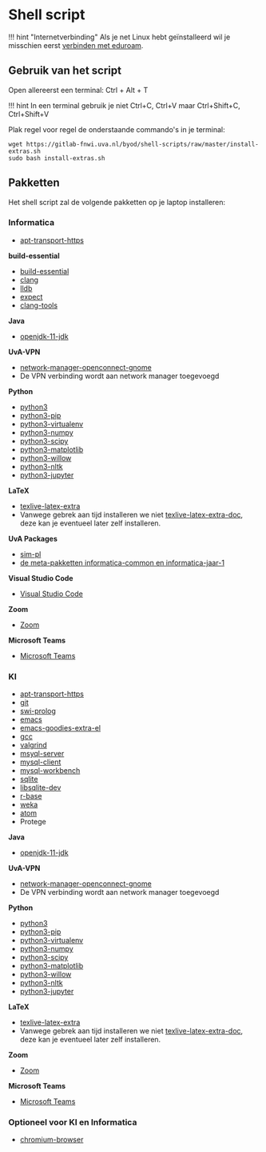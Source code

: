 # Shell script

!!! hint "Internetverbinding"
    Als je net Linux hebt geïnstalleerd wil je misschien eerst [verbinden met eduroam](../eduroam.md).

## Gebruik van het script

Open allereerst een terminal: Ctrl + Alt + T

!!! hint
    In een terminal gebruik je niet Ctrl+C, Ctrl+V maar Ctrl+Shift+C, Ctrl+Shift+V

Plak regel voor regel de onderstaande commando's in je terminal:
```
wget https://gitlab-fnwi.uva.nl/byod/shell-scripts/raw/master/install-extras.sh
sudo bash install-extras.sh
```

## Pakketten

Het shell script zal de volgende pakketten op je laptop installeren:

### Informatica

* [apt-transport-https](https://packages.ubuntu.com/focal/apt-transport-https)

**build-essential**

* [build-essential](https://packages.ubuntu.com/focal/build-essential)
* [clang](https://packages.ubuntu.com/focal/clang)
* [lldb](https://packages.ubuntu.com/focal/lldb)
* [expect](https://packages.ubuntu.com/focal/expect)
* [clang-tools](https://packages.ubuntu.com/focal/clang-tools)

**Java**

* [openjdk-11-jdk](https://packages.ubuntu.com/focal/openjdk-11-jdk)

**UvA-VPN**

* [network-manager-openconnect-gnome](https://packages.ubuntu.com/focal/network-manager-openconnect-gnome)
* De VPN verbinding wordt aan network manager toegevoegd

**Python**

* [python3](https://packages.ubuntu.com/focal/python3)
* [python3-pip](https://packages.ubuntu.com/focal/python3-pip)
* [python3-virtualenv](https://packages.ubuntu.com/focal/python3-virtualenv)
* [python3-numpy](https://packages.ubuntu.com/focal/python3-numpy)
* [python3-scipy](https://packages.ubuntu.com/focal/python3-scipy)
* [python3-matplotlib](https://packages.ubuntu.com/focal/python3-matplotlib)
* [python3-willow](https://packages.ubuntu.com/focal/python3-willow)
* [python3-nltk](https://packages.ubuntu.com/focal/python3-nltk)
* [python3-jupyter](https://packages.ubuntu.com/focal/jupyter)

**LaTeX**

* [texlive-latex-extra](https://packages.ubuntu.com/focal/texlive-latex-extra)
* Vanwege gebrek aan tijd installeren we niet [texlive-latex-extra-doc](https://packages.ubuntu.com/focal/texlive-latex-extra), deze kan je eventueel later zelf installeren.

**UvA Packages**

* [sim-pl](https://launchpad.net/~uva-informatica/+archive/ubuntu/sim-pl)
* [de meta-pakketten informatica-common en informatica-jaar-1](https://launchpad.net/~uva-informatica/+archive/ubuntu/meta-packages)

**Visual Studio Code**

* [Visual Studio Code](https://code.visualstudio.com/)

**Zoom**

* [Zoom](https://zoom.us)

**Microsoft Teams**

* [Microsoft Teams](https://www.microsoft.com/en-us/microsoft-teams/group-chat-software)

### KI

* [apt-transport-https](https://packages.ubuntu.com/focal/apt-transport-https)
* [git](https://packages.ubuntu.com/focal/git)
* [swi-prolog](https://packages.ubuntu.com/focal/swi-prolog)
* [emacs](https://packages.ubuntu.com/focal/emacs)
* [emacs-goodies-extra-el](https://packages.ubuntu.com/focal/emacs-goodies-extra-el)
* [gcc](https://packages.ubuntu.com/focal/gcc)
* [valgrind](https://packages.ubuntu.com/focal/valgrind)
* [msyql-server](https://packages.ubuntu.com/focal/mysql-server)
* [mysql-client](https://packages.ubuntu.com/focal/mysql-client)
* [mysql-workbench](https://packages.ubuntu.com/focal/mysql-workbench)
* [sqlite](https://packages.ubuntu.com/focal/sqlite)
* [libsqlite-dev](https://packages.ubuntu.com/focal/libsqlite-dev)
* [r-base](https://packages.ubuntu.com/focal/r-base)
* [weka](https://packages.ubuntu.com/focal/weka)
* [atom](https://packagecloud.io/AtomEditor/atom/packages/any/any/atom_1.29.0_amd64.deb)
* Protege

**Java**

* [openjdk-11-jdk](https://packages.ubuntu.com/focal/openjdk-11-jdk)

**UvA-VPN**

* [network-manager-openconnect-gnome](https://packages.ubuntu.com/focal/network-manager-openconnect-gnome)
* De VPN verbinding wordt aan network manager toegevoegd

**Python**

* [python3](https://packages.ubuntu.com/focal/python3)
* [python3-pip](https://packages.ubuntu.com/focal/python3-pip)
* [python3-virtualenv](https://packages.ubuntu.com/focal/python3-virtualenv)
* [python3-numpy](https://packages.ubuntu.com/focal/python3-numpy)
* [python3-scipy](https://packages.ubuntu.com/focal/python3-scipy)
* [python3-matplotlib](https://packages.ubuntu.com/focal/python3-matplotlib)
* [python3-willow](https://packages.ubuntu.com/focal/python3-willow)
* [python3-nltk](https://packages.ubuntu.com/focal/python3-nltk)
* [python3-jupyter](https://packages.ubuntu.com/focal/jupyter)

**LaTeX**

* [texlive-latex-extra](https://packages.ubuntu.com/focal/texlive-latex-extra)
* Vanwege gebrek aan tijd installeren we niet [texlive-latex-extra-doc](https://packages.ubuntu.com/focal/texlive-latex-extra), deze kan je eventueel later zelf installeren.

**Zoom**

* [Zoom](https://zoom.us)

**Microsoft Teams**

* [Microsoft Teams](https://www.microsoft.com/en-us/microsoft-teams/group-chat-software)

### Optioneel voor KI en Informatica

* [chromium-browser](https://packages.ubuntu.com/focal/chromium-browser)
